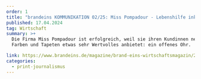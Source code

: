 ```yaml
---
order: 1
title: "brandeins KOMMUNIKATION 02/25: Miss Pompadour - Lebenshilfe inklusive"
published: 17.04.2024
tag: Wirtschaft
summary: >+
  Die Firma Miss Pompadour ist erfolgreich, weil sie ihren Kundinnen neben
  Farben und Tapeten etwas sehr Wertvolles anbietet: ein offenes Ohr.

link: https://www.brandeins.de/magazine/brand-eins-wirtschaftsmagazin/2025/kommunikation-in-nervoesen-zeiten/misspompadour-lebenshilfe-inklusive
categories:
  - print-journalismus
---
```

